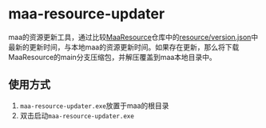 # maa-resource-updater
maa的资源更新工具，通过比较[MaaResource](https://github.com/MaaAssistantArknights/MaaResource)仓库中的[resource/version.json](https://github.com/MaaAssistantArknights/MaaResource/blob/main/resource/version.json)中最新的更新时间，与本地maa的资源更新时间。如果存在更新，那么将下载MaaResource的main分支压缩包，并解压覆盖到maa本地目录中。

## 使用方式
1. `maa-resource-updater.exe`放置于maa的根目录
2. 双击启动`maa-resource-updater.exe`
